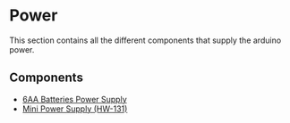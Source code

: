 # Power
This section contains all the different components that supply the arduino power.

## Components

* [6AA Batteries Power Supply](./6AA%20Batteries%20Power%20Supply)
* [Mini Power Supply (HW-131)](./Mini%20Power%20Supply%20%28HW-131%29)
